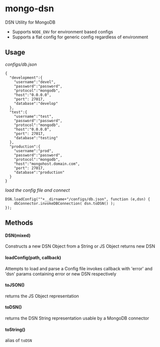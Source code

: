 mongo-dsn
=========

DSN Utility for MongoDB

 * Supports `NODE_ENV` for environment based configs
 * Supports a flat config for generic config regardless of environment


Usage
-----------

*configs/db.json*
```
{
  "development":{
    "username":"devel",
    "password":"password",
    "protocol":"mongodb",
    "host":"0.0.0.0",
    "port": 27017,
    "database":"develop"
  },
  "test":{
    "username":"test",
    "password":"password",
    "protocol":"mongodb",
    "host":"0.0.0.0",
    "port": 27017,
    "database":"testing"
  },
  "production":{
    "username":"prod",
    "password":"password",
    "protocol":"mongodb",
    "host":"mongohost.domain.com",
    "port": 27017,
    "database":"production"
  }
}
```

*load the config file and connect*
```
DSN.loadConfig(""+__dirname+"/configs/db.json", function (e,dsn) {
	dbConnector.invokeDBConnection( dsn.toDSN() );
});
```

Methods
-----------

####  DSN(mixed)
Constructs a new DSN Object from a String or JS Object
returns new DSN

#### loadConfig(path, callback)
Attempts to load and parse a Config file
invokes callback with 'error' and 'dsn' params containing error or new DSN respectively

#### toJSON()
returns the JS Object representation

#### toDSN()
returns the DSN String representation usable by a MongoDB connector

#### toString()
alias of `toDSN`